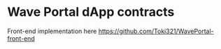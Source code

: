 # Wave Portal dApp contracts

Front-end implementation here <https://github.com/Toki321/WavePortal-front-end>
